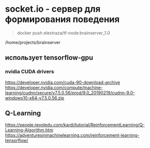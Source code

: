 # socket.io - сервер для формирования поведения

> docker push elextraza/tf-node:brainserver_1.0

/home/projects/brainserver


## использует tensorflow-gpu
### nvidia CUDA drivers
https://developer.nvidia.com/cuda-90-download-archive
https://developer.nvidia.com/compute/machine-learning/cudnn/secure/v7.5.0.56/prod/9.0_20190219/cudnn-9.0-windows10-x64-v7.5.0.56.zip

## Q-Learning
https://people.revoledu.com/kardi/tutorial/ReinforcementLearning/Q-Learning-Algorithm.htm
https://adventuresinmachinelearning.com/reinforcement-learning-tensorflow/
